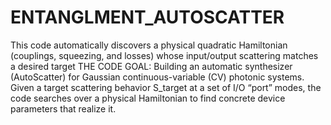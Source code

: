 # ENTANGLMENT_AUTOSCATTER
This code automatically discovers a physical quadratic Hamiltonian (couplings, squeezing, and losses) whose input/output scattering matches a desired target
THE CODE GOAL:
Building an automatic synthesizer (AutoScatter) for Gaussian continuous-variable (CV) photonic systems. Given a target scattering behavior 
S_target at a set of I/O “port” modes, the code searches over a physical Hamiltonian to find concrete device parameters that realize it.

